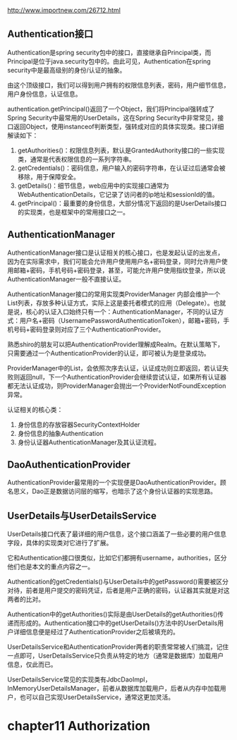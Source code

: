 http://www.importnew.com/26712.html

## Authentication接口

Authentication是spring security包中的接口，直接继承自Principal类，而Principal是位于java.security包中的。由此可见，Authentication在spring security中是最高级别的身份/认证的抽象。

由这个顶级接口，我们可以得到用户拥有的权限信息列表，密码，用户细节信息，用户身份信息，认证信息。


authentication.getPrincipal()返回了一个Object，我们将Principal强转成了Spring Security中最常用的UserDetails，这在Spring Security中非常常见，接口返回Object，使用instanceof判断类型，强转成对应的具体实现类。接口详细解读如下：

1. getAuthorities()：权限信息列表，默认是GrantedAuthority接口的一些实现类，通常是代表权限信息的一系列字符串。
2. getCredentials()：密码信息，用户输入的密码字符串，在认证过后通常会被移除，用于保障安全。
3. getDetails()：细节信息，web应用中的实现接口通常为 WebAuthenticationDetails，它记录了访问者的ip地址和sessionId的值。
4. getPrincipal()：最重要的身份信息，大部分情况下返回的是UserDetails接口的实现类，也是框架中的常用接口之一。

## AuthenticationManager

AuthenticationManager接口是认证相关的核心接口，也是发起认证的出发点，因为在实际需求中，我们可能会允许用户使用用户名+密码登录，同时允许用户使用邮箱+密码，手机号码+密码登录，甚至，可能允许用户使用指纹登录，所以说AuthenticationManager一般不直接认证。

AuthenticationManager接口的常用实现类ProviderManager 内部会维护一个List<AuthenticationProvider>列表，存放多种认证方式，实际上这是委托者模式的应用（Delegate）。也就是说，核心的认证入口始终只有一个：AuthenticationManager，不同的认证方式：用户名+密码（UsernamePasswordAuthenticationToken），邮箱+密码，手机号码+密码登录则对应了三个AuthenticationProvider。

熟悉shiro的朋友可以把AuthenticationProvider理解成Realm。在默认策略下，只需要通过一个AuthenticationProvider的认证，即可被认为是登录成功。

ProviderManager中的List，会依照次序去认证，认证成功则立即返回，若认证失败则返回null，下一个AuthenticationProvider会继续尝试认证，如果所有认证器都无法认证成功，则ProviderManager会抛出一个ProviderNotFoundException异常。

认证相关的核心类：
1. 身份信息的存放容器SecurityContextHolder
2. 身份信息的抽象Authentication
3. 身份认证器AuthenticationManager及其认证流程。

## DaoAuthenticationProvider

AuthenticationProvider最常用的一个实现便是DaoAuthenticationProvider。顾名思义，Dao正是数据访问层的缩写，也暗示了这个身份认证器的实现思路。

## UserDetails与UserDetailsService

UserDetails接口代表了最详细的用户信息，这个接口涵盖了一些必要的用户信息字段，具体的实现类对它进行了扩展。

它和Authentication接口很类似，比如它们都拥有username，authorities，区分他们也是本文的重点内容之一。

Authentication的getCredentials()与UserDetails中的getPassword()需要被区分对待，前者是用户提交的密码凭证，后者是用户正确的密码，认证器其实就是对这两者的比对。

Authentication中的getAuthorities()实际是由UserDetails的getAuthorities()传递而形成的。Authentication接口中的getUserDetails()方法中的UserDetails用户详细信息便是经过了AuthenticationProvider之后被填充的。

UserDetailsService和AuthenticationProvider两者的职责常常被人们搞混，记住一点即可，UserDetailsService只负责从特定的地方（通常是数据库）加载用户信息，仅此而已。

UserDetailsService常见的实现类有JdbcDaoImpl，InMemoryUserDetailsManager，前者从数据库加载用户，后者从内存中加载用户，也可以自己实现UserDetailsService，通常这更加灵活。

# chapter11 Authorization


